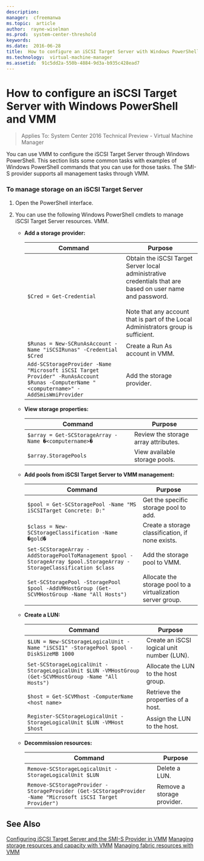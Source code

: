 ```yaml
---
description:  
manager:  cfreemanwa
ms.topic:  article
author:  rayne-wiselman
ms.prod:  system-center-threshold
keywords:  
ms.date:  2016-06-28
title:  How to configure an iSCSI Target Server with Windows PowerShell and VMM
ms.technology:  virtual-machine-manager
ms.assetid:  91c5dd2a-550b-4884-9d3a-b935c428ead7
---
```


# How to configure an iSCSI Target Server with Windows PowerShell and VMM

>Applies To: System Center 2016 Technical Preview - Virtual Machine Manager

You can use VMM to configure the iSCSI Target Server through Windows PowerShell. This section lists some common tasks with examples of Windows PowerShell commands that you can use for those tasks. The SMI-S provider supports all management tasks through VMM.

### To manage storage on an iSCSI Target Server


1.  Open the PowerShell interface.

2.  You can use the following Windows PowerShell cmdlets to manage iSCSI Target Server resources. VMM.

    -   **Add a storage provider:**

        |Command|Purpose|
        |-----------|-----------|
        |`$Cred = Get-Credential`|Obtain the iSCSI Target Server local administrative credentials that are based on user name and password.<br /><br />Note that any account that is part of the Local Administrators group is sufficient.|
        |`$Runas = New-SCRunAsAccount -Name "iSCSIRunas" -Credential $Cred`|Create a Run As account in VMM.|
        |`Add-SCStorageProvider -Name "Microsoft iSCSI Target Provider" -RunAsAccount $Runas -ComputerName "<computername>" -AddSmisWmiProvider`|Add the storage provider.|

    -   **View storage properties:**

        |Command|Purpose|
        |-----------|-----------|
        |`$array = Get-SCStorageArray -Name �<computername>�`|Review the storage array attributes.|
        |`$array.StoragePools`|View available storage pools.|

    -   **Add pools from iSCSI Target Server to VMM management:**

        |Command|Purpose|
        |-----------|-----------|
        |`$pool = Get-SCStoragePool -Name "MS iSCSITarget Concrete: D:"`|Get the specific storage pool to add.|
        |`$class = New-SCStorageClassification -Name �gold�`|Create a storage classification, if none exists.|
        |`Set-SCStorageArray -AddStoragePoolToManagement $pool -StorageArray $pool.StorageArray -StorageClassification $class`|Add the storage pool to VMM.|
        |`Set-SCStoragePool -StoragePool $pool -AddVMHostGroup (Get-SCVMHostGroup -Name "All Hosts")`|Allocate the storage pool to a virtualization server group.|

    -   **Create a LUN:**

        |Command|Purpose|
        |-----------|-----------|
        |`$LUN = New-SCStorageLogicalUnit -Name "iSCSI1" -StoragePool $pool -DiskSizeMB 1000`|Create an iSCSI logical unit number (LUN).|
        |`Set-SCStorageLogicalUnit -StorageLogicalUnit $LUN -VMHostGroup (Get-SCVMHostGroup -Name "All Hosts")`|Allocate the LUN to the host group.|
        |`$host = Get-SCVMhost -ComputerName <host name>`|Retrieve the properties of a host.|
        |`Register-SCStorageLogicalUnit -StorageLogicalUnit $LUN -VMHost $host`|Assign the LUN to the host.|

    -   **Decommission resources:**

        |Command|Purpose|
        |-----------|-----------|
        |`Remove-SCStorageLogicalUnit -StorageLogicalUnit $LUN`|Delete a LUN.|
        |`Remove-SCStorageProvider -StorageProvider (Get-SCStorageProvider -Name "Microsoft iSCSI Target Provider")`|Remove a storage provider.|

## See Also
[Configuring iSCSI Target Server and the SMI-S Provider in VMM](Configuring-iSCSI-Target-Server-and-the-SMI-S-Provider-in-VMM.md)
[Managing storage resources and capacity with VMM](Managing-storage-resources-and-capacity-with-VMM.md)
[Managing fabric resources with VMM](Managing-fabric-resources-with-VMM.md)



